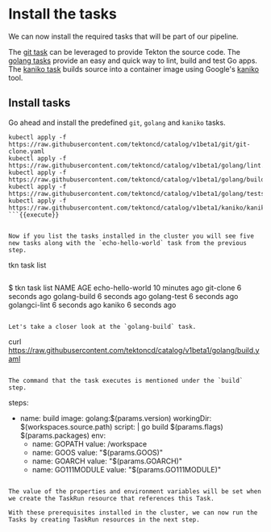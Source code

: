 # Install the tasks

We can now install the required tasks that will be part of our pipeline.

The [git task](https://github.com/tektoncd/catalog/blob/v1beta1/git/git-clone.yaml) can be leveraged to provide Tekton the source code.
The [golang tasks](https://github.com/tektoncd/catalog/blob/v1beta1/golang/README.md) provide an easy and quick way to lint, build and test Go apps.
The [kaniko task](https://github.com/tektoncd/catalog/blob/v1beta1/kaniko/README.md) builds source into a container image using Google's [kaniko](https://github.com/GoogleCloudPlatform/kaniko) tool.

## Install tasks

Go ahead and install the predefined `git`, `golang` and `kaniko` tasks.

```
kubectl apply -f https://raw.githubusercontent.com/tektoncd/catalog/v1beta1/git/git-clone.yaml
kubectl apply -f https://raw.githubusercontent.com/tektoncd/catalog/v1beta1/golang/lint.yaml
kubectl apply -f https://raw.githubusercontent.com/tektoncd/catalog/v1beta1/golang/build.yaml
kubectl apply -f https://raw.githubusercontent.com/tektoncd/catalog/v1beta1/golang/tests.yaml
kubectl apply -f https://raw.githubusercontent.com/tektoncd/catalog/v1beta1/kaniko/kaniko.yaml
```{{execute}}


Now if you list the tasks installed in the cluster you will see five new tasks along with the `echo-hello-world` task from the previous step.

```
tkn task list
```{{execute}}

```
$ tkn task list
NAME               AGE
echo-hello-world   10 minutes ago
git-clone          6 seconds ago
golang-build       6 seconds ago
golang-test        6 seconds ago
golangci-lint      6 seconds ago
kaniko             6 seconds ago
```

Let's take a closer look at the `golang-build` task.

```
curl https://raw.githubusercontent.com/tektoncd/catalog/v1beta1/golang/build.yaml
```{{execute}}

The command that the task executes is mentioned under the `build` step.

```
steps:
  - name: build
    image: golang:$(params.version)
    workingDir: $(workspaces.source.path)
    script: |
      go build $(params.flags) $(params.packages)
    env:
    - name: GOPATH
      value: /workspace
    - name: GOOS
      value: "$(params.GOOS)"
    - name: GOARCH
      value: "$(params.GOARCH)"
    - name: GO111MODULE
      value: "$(params.GO111MODULE)"
```

The value of the properties and environment variables will be set when we create the TaskRun resource that references this Task.

With these prerequisites installed in the cluster, we can now run the Tasks by creating TaskRun resources in the next step.
